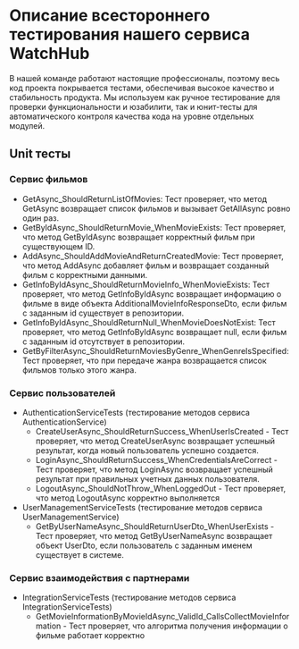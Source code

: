 # Описание всестороннего тестирования нашего сервиса WatchHub
В нашей команде работают настоящие профессионалы, поэтому весь код проекта покрывается тестами, обеспечивая высокое качество и стабильность продукта. 
Мы используем как ручное тестирование для проверки функциональности и юзабилити, так и юнит-тесты для автоматического контроля качества кода на уровне отдельных модулей.

## Unit тесты

### Сервис фильмов
* GetAsync_ShouldReturnListOfMovies: Тест проверяет, что метод GetAsync возвращает список фильмов и вызывает GetAllAsync ровно один раз.
* GetByIdAsync_ShouldReturnMovie_WhenMovieExists: Тест проверяет, что метод GetByIdAsync возвращает корректный фильм при существующем ID.
* AddAsync_ShouldAddMovieAndReturnCreatedMovie: Тест проверяет, что метод AddAsync добавляет фильм и возвращает созданный фильм с корректными данными.
* GetInfoByIdAsync_ShouldReturnMovieInfo_WhenMovieExists: Тест проверяет, что метод GetInfoByIdAsync возвращает информацию о фильме в виде объекта AdditionalMovieInfoResponseDto, если фильм с заданным id существует в репозитории.
* GetInfoByIdAsync_ShouldReturnNull_WhenMovieDoesNotExist: Тест проверяет, что метод GetInfoByIdAsync возвращает null, если фильм с заданным id отсутствует в репозитории.
* GetByFilterAsync_ShouldReturnMoviesByGenre_WhenGenreIsSpecified: Тест проверяет, что при передаче жанра возвращается список фильмов только этого жанра.

### Сервис пользователей
* AuthenticationServiceTests (тестирование методов сервиса AuthenticationService)
  * CreateUserAsync_ShouldReturnSuccess_WhenUserIsCreated - Тест проверяет, что метод CreateUserAsync возвращает успешный результат, когда новый пользователь успешно создается.
  * LoginAsync_ShouldReturnSuccess_WhenCredentialsAreCorrect - Тест проверяет, что метод LoginAsync возвращает успешный результат при правильных учетных данных пользователя.
  * LogoutAsync_ShouldNotThrow_WhenLoggedOut - Тест проверяет, что метод LogoutAsync корректно выполняется
* UserManagementServiceTests (тестирование методов сервиса UserManagementService)
  * GetByUserNameAsync_ShouldReturnUserDto_WhenUserExists - Тест проверяет, что метод GetByUserNameAsync возвращает объект UserDto, если пользователь с заданным именем существует в системе.

### Сервис взаимодействия с партнерами
* IntegrationServiceTests (тестирование методов сервиса IntegrationServiceTests)
  * GetMovieInformationByMovieIdAsync_ValidId_CallsCollectMovieInformation - Тест проверяет, что алгоритма получения информации о фильме работает корректно
